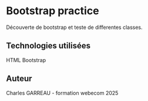 # Bootstrap practice
 Découverte de bootstrap et teste de differentes classes.
 
 ## Technologies utilisées
 HTML
 Bootstrap
 ## Auteur
 Charles GARREAU - formation webecom 2025
